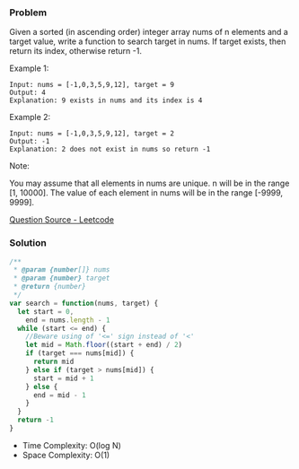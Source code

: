 ### Problem

Given a sorted (in ascending order) integer array nums of n elements and a target value, write a function to search target in nums. If target exists, then return its index, otherwise return -1.

Example 1:

```
Input: nums = [-1,0,3,5,9,12], target = 9
Output: 4
Explanation: 9 exists in nums and its index is 4
```

Example 2:

```
Input: nums = [-1,0,3,5,9,12], target = 2
Output: -1
Explanation: 2 does not exist in nums so return -1
```

Note:

You may assume that all elements in nums are unique.
n will be in the range [1, 10000].
The value of each element in nums will be in the range [-9999, 9999].

[Question Source - Leetcode](https://leetcode.com/problems/binary-search/)

### Solution

```javascript
/**
 * @param {number[]} nums
 * @param {number} target
 * @return {number}
 */
var search = function(nums, target) {
  let start = 0,
    end = nums.length - 1
  while (start <= end) {
    //Beware using of '<=' sign instead of '<'
    let mid = Math.floor((start + end) / 2)
    if (target === nums[mid]) {
      return mid
    } else if (target > nums[mid]) {
      start = mid + 1
    } else {
      end = mid - 1
    }
  }
  return -1
}
```

- Time Complexity: O(log N)
- Space Complexity: O(1)
